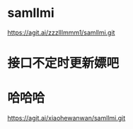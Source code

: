 # samllmi
https://agit.ai/zzzlllmmm1/samllmi.git
# 接口不定时更新嫖吧
# 哈哈哈
https://agit.ai/xiaohewanwan/samllmi.git
